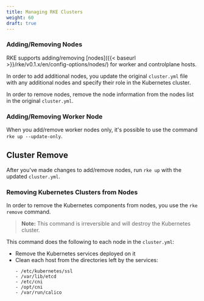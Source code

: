 ```yaml
---
title: Managing RKE Clusters
weight: 60
draft: true
---
```


### Adding/Removing Nodes

RKE supports adding/removing [nodes]({{< baseurl >}}/rke/v0.1.x/en/config-options/nodes/) for worker and controlplane hosts.

In order to add additional nodes, you update the original `cluster.yml` file with any additional nodes and specify their role in the Kubernetes cluster.

In order to remove nodes, remove the node information from the nodes list in the original `cluster.yml`.
### Adding/Removing Worker Node
When you add/remove worker nodes only, it's possible to use the command `rke up --update-only`.

## Cluster Remove

After you've made changes to add/remove nodes, run `rke up` with the updated `cluster.yml`.

### Removing Kubernetes Clusters from Nodes

In order to remove the Kubernetes components from nodes, you use the `rke remove` command.

> **Note:** This command is irreversible and will destroy the Kubernetes cluster.

This command does the following to each node in the `cluster.yml`:


- Remove the Kubernetes services deployed on it
- Clean each host from the directories left by the services:
  ```
  - /etc/kubernetes/ssl
  - /var/lib/etcd
  - /etc/cni
  - /opt/cni
  - /var/run/calico
  ```
